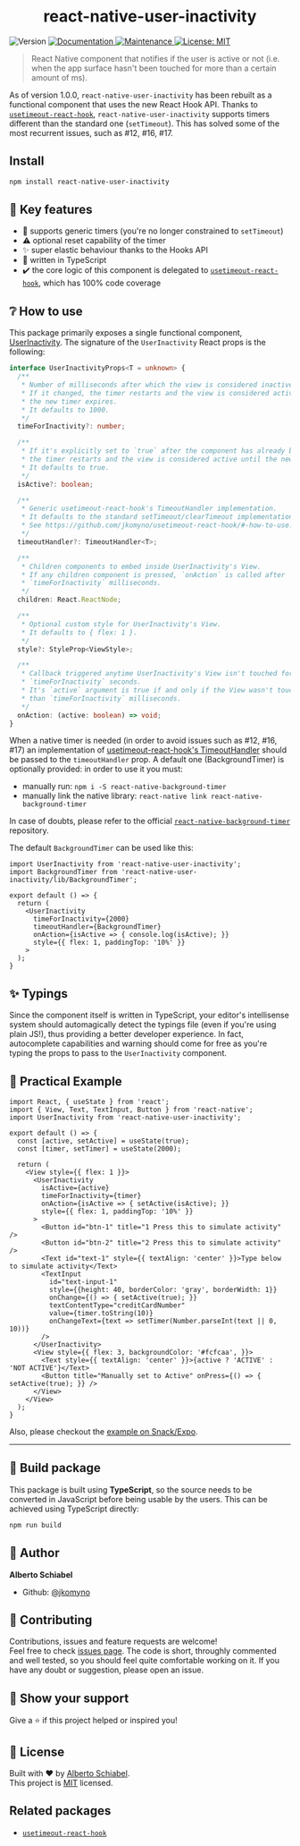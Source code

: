 <h1 align="center">react-native-user-inactivity</h1>
<p>
  <img alt="Version" src="https://img.shields.io/badge/version-1.0.0-blue.svg?cacheSeconds=2592000" />
  <a href="https://github.com/jkomyno/react-native-user-inactivity#readme">
    <img alt="Documentation" src="https://img.shields.io/badge/documentation-yes-brightgreen.svg" target="_blank" />
  </a>
  <a href="https://github.com/jkomyno/react-native-user-inactivity/graphs/commit-activity">
    <img alt="Maintenance" src="https://img.shields.io/badge/Maintained%3F-yes-green.svg" target="_blank" />
  </a>
  <a href="https://github.com/jkomyno/react-native-user-inactivity/blob/master/LICENSE">
    <img alt="License: MIT" src="https://img.shields.io/badge/License-MIT-yellow.svg" target="_blank" />
  </a>
</p>

> React Native component that notifies if the user is active or not (i.e. when the app surface hasn't been touched for more than a certain amount of ms).

As of version 1.0.0, `react-native-user-inactivity` has been rebuilt as a functional component that uses the new React Hook API.
Thanks to [`usetimeout-react-hook`](https://github.com/jkomyno/usetimeout-react-hook), `react-native-user-inactivity` supports timers different
than the standard one (`setTimeout`). This has solved some of the most recurrent issues, such as #12, #16, #17.

## Install

```sh
npm install react-native-user-inactivity
```

## 🔑 Key features

* 🥇 supports generic timers (you're no longer constrained to `setTimeout`)
* ⚠️ optional reset capability of the timer 
* ✨ super elastic behaviour thanks to the Hooks API
* 💪 written in TypeScript
* ✔️ the core logic of this component is delegated to [`usetimeout-react-hook`](https://github.com/jkomyno/usetimeout-react-hook), which has 100% code coverage

## ❔ How to use

This package primarily exposes a single functional component, [UserInactivity](src/index.tsx).
The signature of the `UserInactivity` React props is the following:

```typescript
interface UserInactivityProps<T = unknown> {
  /**
   * Number of milliseconds after which the view is considered inactive.
   * If it changed, the timer restarts and the view is considered active until
   * the new timer expires.
   * It defaults to 1000.
   */
  timeForInactivity?: number;

  /**
   * If it's explicitly set to `true` after the component has already been initialized,
   * the timer restarts and the view is considered active until the new timer expires.
   * It defaults to true.
   */
  isActive?: boolean;

  /**
   * Generic usetimeout-react-hook's TimeoutHandler implementation.
   * It defaults to the standard setTimeout/clearTimeout implementation.
   * See https://github.com/jkomyno/usetimeout-react-hook/#-how-to-use.
   */
  timeoutHandler?: TimeoutHandler<T>;

  /**
   * Children components to embed inside UserInactivity's View.
   * If any children component is pressed, `onAction` is called after
   * `timeForInactivity` milliseconds.
   */
  children: React.ReactNode;

  /**
   * Optional custom style for UserInactivity's View.
   * It defaults to { flex: 1 }.
   */
  style?: StyleProp<ViewStyle>;

  /**
   * Callback triggered anytime UserInactivity's View isn't touched for more than
   * `timeForInactivity` seconds.
   * It's `active` argument is true if and only if the View wasn't touched for more
   * than `timeForInactivity` milliseconds.
   */
  onAction: (active: boolean) => void;
}
```

When a native timer is needed (in order to avoid issues such as #12, #16, #17) an implementation of
[usetimeout-react-hook's TimeoutHandler](https://github.com/jkomyno/usetimeout-react-hook/#-how-to-use) should be
passed to the `timeoutHandler` prop.
A default one (BackgroundTimer) is optionally provided: in order to use it you must:

* manually run: `npm i -S react-native-background-timer`
* manually link the native library: `react-native link react-native-background-timer`

In case of doubts, please refer to the official [`react-native-background-timer`](https://github.com/ocetnik/react-native-background-timer) repository.

The default `BackgroundTimer` can be used like this:

```tsx
import UserInactivity from 'react-native-user-inactivity';
import BackgroundTimer from 'react-native-user-inactivity/lib/BackgroundTimer';

export default () => {
  return (
    <UserInactivity
      timeForInactivity={2000}
      timeoutHandler={BackgroundTimer}
      onAction={isActive => { console.log(isActive); }}
      style={{ flex: 1, paddingTop: '10%' }}
    >
  );
}
```

## ✨ Typings

Since the component itself is written in TypeScript, your editor's intellisense system should automagically detect
the typings file (even if you're using plain JS!), thus providing a better developer experience.
In fact, autocomplete capabilities and warning should come for free as you're typing the props to pass to the `UserInactivity` component.

## 💪 Practical Example

```tsx
import React, { useState } from 'react';
import { View, Text, TextInput, Button } from 'react-native';
import UserInactivity from 'react-native-user-inactivity';

export default () => {
  const [active, setActive] = useState(true);
  const [timer, setTimer] = useState(2000);

  return (
    <View style={{ flex: 1 }}>
      <UserInactivity
        isActive={active}
        timeForInactivity={timer}
        onAction={isActive => { setActive(isActive); }}
        style={{ flex: 1, paddingTop: '10%' }}
      >
        <Button id="btn-1" title="1 Press this to simulate activity" />
        <Button id="btn-2" title="2 Press this to simulate activity" />
        <Text id="text-1" style={{ textAlign: 'center' }}>Type below to simulate activity</Text>
        <TextInput
          id="text-input-1"
          style={{height: 40, borderColor: 'gray', borderWidth: 1}}
          onChange={() => { setActive(true); }}
          textContentType="creditCardNumber"
          value={timer.toString(10)}
          onChangeText={text => setTimer(Number.parseInt(text || 0, 10))}
        />
      </UserInactivity>
      <View style={{ flex: 3, backgroundColor: '#fcfcaa', }}>
        <Text style={{ textAlign: 'center' }}>{active ? 'ACTIVE' : 'NOT ACTIVE'}</Text>
        <Button title="Manually set to Active" onPress={() => { setActive(true); }} />
      </View>
    </View>
  );
}
```

Also, please checkout the [example on Snack/Expo](https://snack.expo.io/B1sjE9uMH).

---------------------------------------------------------

## 🚀 Build package

This package is built using **TypeScript**, so the source needs to be converted in JavaScript before being usable by the users.
This can be achieved using TypeScript directly:

```sh
npm run build
```

## 👤 Author

**Alberto Schiabel**

* Github: [@jkomyno](https://github.com/jkomyno)

## 🤝 Contributing

Contributions, issues and feature requests are welcome!<br />Feel free to check [issues page](https://github.com/jkomyno/react-native-user-inactivity/issues).
The code is short, throughly commented and well tested, so you should feel quite comfortable working on it.
If you have any doubt or suggestion, please open an issue.

## 🦄 Show your support

Give a ⭐️ if this project helped or inspired you!

## 📝 License

Built with ❤️ by [Alberto Schiabel](https://github.com/jkomyno).<br />
This project is [MIT](https://github.com/jkomyno/usetimeout-react-hook/blob/master/LICENSE) licensed.

## Related packages

* [`usetimeout-react-hook`](https://github.com/jkomyno/usetimeout-react-hook)
